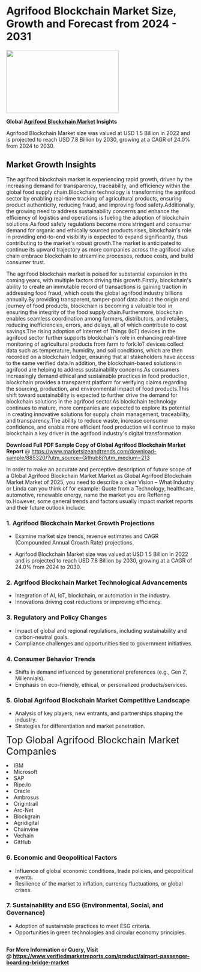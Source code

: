 <H1>Agrifood Blockchain Market Size, Growth and Forecast from 2024 - 2031</H1><img class="aligncenter size-medium wp-image-584254" src="https://thirdeyenews.in/wp-content/uploads/2024/09/Global-Market-Research-300x168.jpeg" alt="" width="300" height="168" /><p><strong>Global&nbsp;<a href="https://www.marketsizeandtrends.com/download-sample/885320/?utm_source=Github8j?utm_medium=213">Agrifood Blockchain Market</a> Insights</strong></p><p>Agrifood Blockchain Market size was valued at USD 1.5 Billion in 2022 and is projected to reach USD 7.8 Billion by 2030, growing at a CAGR of 24.0% from 2024 to 2030.</p><p><h2>Market Growth Insights</h2> <p>The agrifood blockchain market is experiencing rapid growth, driven by the increasing demand for transparency, traceability, and efficiency within the global food supply chain.Blockchain technology is transforming the agrifood sector by enabling real-time tracking of agricultural products, ensuring product authenticity, reducing fraud, and improving food safety.Additionally, the growing need to address sustainability concerns and enhance the efficiency of logistics and operations is fueling the adoption of blockchain solutions.As food safety regulations become more stringent and consumer demand for organic and ethically sourced products rises, blockchain's role in providing end-to-end visibility is expected to expand significantly, thus contributing to the market's robust growth.The market is anticipated to continue its upward trajectory as more companies across the agrifood value chain embrace blockchain to streamline processes, reduce costs, and build consumer trust.</p> <p>The agrifood blockchain market is poised for substantial expansion in the coming years, with multiple factors driving this growth.Firstly, blockchain's ability to create an immutable record of transactions is gaining traction in addressing food fraud, which costs the global agrifood industry billions annually.By providing transparent, tamper-proof data about the origin and journey of food products, blockchain is becoming a valuable tool in ensuring the integrity of the food supply chain.Furthermore, blockchain enables seamless coordination among farmers, distributors, and retailers, reducing inefficiencies, errors, and delays, all of which contribute to cost savings.The rising adoption of Internet of Things (IoT) devices in the agrifood sector further supports blockchain's role in enhancing real-time monitoring of agricultural products from farm to fork.IoT devices collect data such as temperature, humidity, and soil conditions, which are then recorded on a blockchain ledger, ensuring that all stakeholders have access to the same verified data.In addition, the blockchain-based solutions in agrifood are helping to address sustainability concerns.As consumers increasingly demand ethical and sustainable practices in food production, blockchain provides a transparent platform for verifying claims regarding the sourcing, production, and environmental impact of food products.This shift toward sustainability is expected to further drive the demand for blockchain solutions in the agrifood sector.As blockchain technology continues to mature, more companies are expected to explore its potential in creating innovative solutions for supply chain management, traceability, and transparency.The ability to reduce waste, increase consumer confidence, and enable more efficient food production will continue to make blockchain a key driver in the agrifood industry's digital transformation.<p><span class=""><strong>Download Full PDF Sample Copy of Global Agrifood Blockchain Market Report</strong> @ <a href="https://www.marketsizeandtrends.com/download-sample/885320/?utm_source=Github8j?utm_medium=213" target="_blank">https://www.marketsizeandtrends.com/download-sample/885320/?utm_source=Github8j?utm_medium=213</a></span></p><p>In order to make an accurate and perceptive description of future scope of a Global&nbsp;Agrifood Blockchain Market Market as Global&nbsp;Agrifood Blockchain Market Market of 2025, you need to describe a clear Vision &ndash; What Industry or Linda can you think of for example: Quote from a Technology, healthcare, automotive, renewable energy, name the market you are Reffering to.However, some general trends and factors usually impact market reports and their future outlook include:</p><h3>1.&nbsp;<strong>Agrifood Blockchain Market Growth Projections</strong></h3><ul><li>Examine market size trends, revenue estimates and CAGR (Compounded Annual Growth Rate) projections.</li><li><p>Agrifood Blockchain Market size was valued at USD 1.5 Billion in 2022 and is projected to reach USD 7.8 Billion by 2030, growing at a CAGR of 24.0% from 2024 to 2030.</p></li></ul><h3>2.&nbsp;<strong>Agrifood Blockchain Market Technological Advancements</strong></h3><ul><li>Integration of AI, IoT, blockchain, or automation in the industry.</li><li>Innovations driving cost reductions or improving efficiency.</li></ul><h3>3.&nbsp;<strong>Regulatory and Policy Changes</strong></h3><ul><li>Impact of global and regional regulations, including sustainability and carbon-neutral goals.</li><li>Compliance challenges and opportunities tied to government initiatives.</li></ul><h3>4.&nbsp;<strong>Consumer Behavior Trends</strong></h3><ul><li>Shifts in demand influenced by generational preferences (e.g., Gen Z, Millennials).</li><li>Emphasis on eco-friendly, ethical, or personalized products/services.</li></ul><h3>5.&nbsp;<strong>Global Agrifood Blockchain Market Competitive Landscape</strong></h3><ul><li>Analysis of key players, new entrants, and partnerships shaping the industry.</li><li>Strategies for differentiation and market penetration.</li></ul><p data-pm-slice="1 1 []"><span style="color: inherit; font-family: inherit; font-size: 25px;">Top Global Agrifood Blockchain Market Companies</span></p><div class="" data-test-id=""><p><li>IBM</li><li> Microsoft</li><li> SAP</li><li> Ripe.Io</li><li> Oracle</li><li> Ambrosus</li><li> Origintrail</li><li> Arc-Net</li><li> Blockgrain</li><li> Agridigital</li><li> Chainvine</li><li> Vechain</li><li> GitHub</li></p></div><h3>6.&nbsp;<strong>Economic and Geopolitical Factors</strong></h3><ul><li>Influence of global economic conditions, trade policies, and geopolitical events.</li><li>Resilience of the market to inflation, currency fluctuations, or global crises.</li></ul><h3>7.&nbsp;<strong>Sustainability and ESG (Environmental, Social, and Governance)</strong></h3><ul><li>Adoption of sustainable practices to meet ESG criteria.</li><li>Opportunities in green technologies and circular economy principles.</li></ul><h2><strong style="font-size: 14px;">For More Information or Query, Visit @&nbsp;</strong><a style="background-color: #ffffff; font-size: 14px;" href="https://www.marketsizeandtrends.com/report/agrifood-blockchain-market/" target="_blank">https://www.verifiedmarketreports.com/product/airport-passenger-boarding-bridge-market</a></h2>